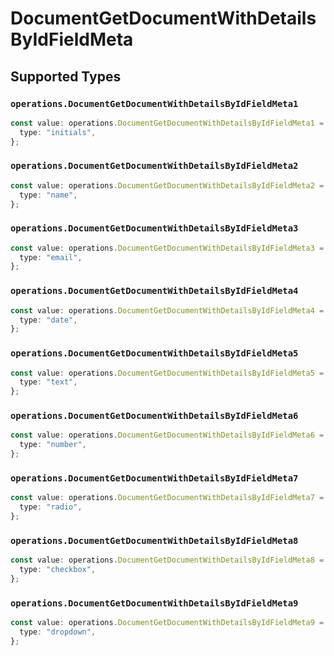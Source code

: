 # DocumentGetDocumentWithDetailsByIdFieldMeta


## Supported Types

### `operations.DocumentGetDocumentWithDetailsByIdFieldMeta1`

```typescript
const value: operations.DocumentGetDocumentWithDetailsByIdFieldMeta1 = {
  type: "initials",
};
```

### `operations.DocumentGetDocumentWithDetailsByIdFieldMeta2`

```typescript
const value: operations.DocumentGetDocumentWithDetailsByIdFieldMeta2 = {
  type: "name",
};
```

### `operations.DocumentGetDocumentWithDetailsByIdFieldMeta3`

```typescript
const value: operations.DocumentGetDocumentWithDetailsByIdFieldMeta3 = {
  type: "email",
};
```

### `operations.DocumentGetDocumentWithDetailsByIdFieldMeta4`

```typescript
const value: operations.DocumentGetDocumentWithDetailsByIdFieldMeta4 = {
  type: "date",
};
```

### `operations.DocumentGetDocumentWithDetailsByIdFieldMeta5`

```typescript
const value: operations.DocumentGetDocumentWithDetailsByIdFieldMeta5 = {
  type: "text",
};
```

### `operations.DocumentGetDocumentWithDetailsByIdFieldMeta6`

```typescript
const value: operations.DocumentGetDocumentWithDetailsByIdFieldMeta6 = {
  type: "number",
};
```

### `operations.DocumentGetDocumentWithDetailsByIdFieldMeta7`

```typescript
const value: operations.DocumentGetDocumentWithDetailsByIdFieldMeta7 = {
  type: "radio",
};
```

### `operations.DocumentGetDocumentWithDetailsByIdFieldMeta8`

```typescript
const value: operations.DocumentGetDocumentWithDetailsByIdFieldMeta8 = {
  type: "checkbox",
};
```

### `operations.DocumentGetDocumentWithDetailsByIdFieldMeta9`

```typescript
const value: operations.DocumentGetDocumentWithDetailsByIdFieldMeta9 = {
  type: "dropdown",
};
```

